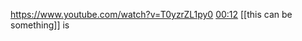 https://www.youtube.com/watch?v=T0yzrZL1py0
[00:12](https://www.youtube.com/watch?v=T0yzrZL1py0#t=12.575909904632569)
[[this can be something]] is